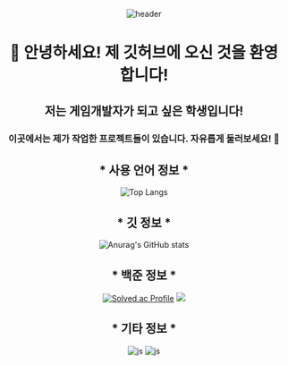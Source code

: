 <div align="center">
  
![header](https://capsule-render.vercel.app/api?type=waving&text=&fontAlign=70&stroke=FFFFFF&strokeWidth=3&fontColor=white&height=200)

# 👋 안녕하세요! 제 깃허브에 오신 것을 환영합니다!
## 저는 게임개발자가 되고 싶은 학생입니다!
### 이곳에서는 제가 작업한 프로젝트들이 있습니다. 자유롭게 둘러보세요! 🚀


## * 사용 언어 정보 *
![Top Langs](https://github-readme-stats.vercel.app/api/top-langs/?username=kim-jinho1)  
## * 깃 정보 *
![Anurag's GitHub stats](https://github-readme-stats.vercel.app/api?username=kim-jinho1&show_icons=true&theme=radical)  
## * 백준 정보 *
[![Solved.ac Profile](http://mazassumnida.wtf/api/v2/generate_badge?boj=kimjinho)](https://solved.ac/kimjinho/)
<img src="http://mazandi.herokuapp.com/api?handle=kimjinho&theme=cold"/>


## * 기타 정보 *
![js](https://img.shields.io/badge/unity-Black.svg?&style=flat-square&logo=unity&logoColor=white)
![js](https://img.shields.io/badge/discord-Black.svg?&style=flat-square&logo=discord&logoColor=white)

</div>







